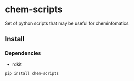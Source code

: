# chem-scripts
Set of python scripts that may be useful for cheminfomatics

## Install

### Dependencies

- rdkit

`pip install chem-scripts`
